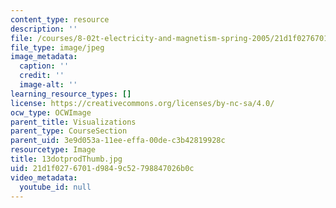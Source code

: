 ```yaml
---
content_type: resource
description: ''
file: /courses/8-02t-electricity-and-magnetism-spring-2005/21d1f0276701d9849c52798847026b0c_13dotprodThumb.jpg
file_type: image/jpeg
image_metadata:
  caption: ''
  credit: ''
  image-alt: ''
learning_resource_types: []
license: https://creativecommons.org/licenses/by-nc-sa/4.0/
ocw_type: OCWImage
parent_title: Visualizations
parent_type: CourseSection
parent_uid: 3e9d053a-11ee-effa-00de-c3b42819928c
resourcetype: Image
title: 13dotprodThumb.jpg
uid: 21d1f027-6701-d984-9c52-798847026b0c
video_metadata:
  youtube_id: null
---
```

